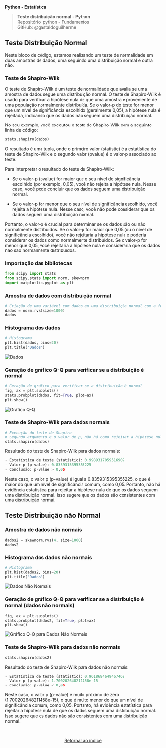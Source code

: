 **Python - Estatística** 
>**Teste distribuição normal - Python**    
> Repositório: python - Fundamentos  
> GitHub: @gastaldoguilherme
&nbsp;


## Teste Distribuição Normal

Neste bloco de código, estamos realizando um teste de normalidade em duas amostras de dados, uma seguindo uma distribuição normal e outra não.


### Teste de Shapiro-Wilk

O teste de Shapiro-Wilk é um teste de normalidade que avalia se uma amostra de dados segue uma distribuição normal. O teste de Shapiro-Wilk é usado para verificar a hipótese nula de que uma amostra é proveniente de uma população normalmente distribuída. Se o valor-p do teste for menor que um nível de significância escolhido (geralmente 0,05), a hipótese nula é rejeitada, indicando que os dados não seguem uma distribuição normal.

No seu exemplo, você executou o teste de Shapiro-Wilk com a seguinte linha de código:

```python
stats.shapiro(dados)
```

O resultado é uma tupla, onde o primeiro valor (statistic) é a estatística do teste de Shapiro-Wilk e o segundo valor (pvalue) é o valor-p associado ao teste. 

Para interpretar o resultado do teste de Shapiro-Wilk:

- Se o valor-p (pvalue) for maior que o seu nível de significância escolhido (por exemplo, 0,05), você não rejeita a hipótese nula. Nesse caso, você pode concluir que os dados seguem uma distribuição normal.

- Se o valor-p for menor que o seu nível de significância escolhido, você rejeita a hipótese nula. Nesse caso, você não pode considerar que os dados seguem uma distribuição normal.

Portanto, o valor-p é crucial para determinar se os dados são ou não normalmente distribuídos. Se o valor-p for maior que 0,05 (ou o nível de significância escolhido), você não rejeitaria a hipótese nula e poderia considerar os dados como normalmente distribuídos. Se o valor-p for menor que 0,05, você rejeitaria a hipótese nula e consideraria que os dados não são normalmente distribuídos.




### Importação das bibliotecas

```python
from scipy import stats
from scipy.stats import norm, skewnorm
import matplotlib.pyplot as plt
```

### Amostra de dados com distribuição normal

```python
# Criação de uma variável com dados em uma distribuição normal com a função rvs (100 elementos)
dados = norm.rvs(size=1000)
dados
```

### Histograma dos dados

```python
# Histograma
plt.hist(dados, bins=20)
plt.title('Dados')
```

![Dados](/assets/6-1.png)



### Geração de gráfico Q-Q para verificar se a distribuição é normal

```python
# Geração de gráfico para verificar se a distribuição é normal
fig, ax = plt.subplots()
stats.probplot(dados, fit=True, plot=ax)
plt.show()
```

![Gráfico Q-Q](/assets/6-2.png)

### Teste de Shapiro-Wilk para dados normais

```python
# Execução do teste de Shapiro
# Segundo argumento é o valor de p, não há como rejeitar a hipótese nula
stats.shapiro(dados)
```

Resultado do teste de Shapiro-Wilk para dados normais:

```python
- Estatística de teste (statistic): 0.9989317059516907
- Valor p (p-value): 0.8359315395355225
- Conclusão: p-value > 0,05
```

Neste caso, o valor p (p-value) é igual a 0.8359315395355225, o que é maior do que um nível de significância comum, como 0,05. Portanto, não há evidência estatística para rejeitar a hipótese nula de que os dados seguem uma distribuição normal. Isso sugere que os dados são consistentes com uma distribuição normal.


## Teste Distribuição não Normal

### Amostra de dados não normais

```python
dados2 = skewnorm.rvs(4, size=1000)
dados2
```

### Histograma dos dados não normais

```python
# Histograma
plt.hist(dados2, bins=20)
plt.title('Dados')
```

![Dados Não Normais](/assets/6-3.png)

### Geração de gráfico Q-Q para verificar se a distribuição é normal (dados não normais)

```python
fig, ax = plt.subplots()
stats.probplot(dados2, fit=True, plot=ax)
plt.show()
```

![Gráfico Q-Q para Dados Não Normais](/assets/6-4.png)

### Teste de Shapiro-Wilk para dados não normais

```python
stats.shapiro(dados2)
```

Resultado do teste de Shapiro-Wilk para dados não normais:

```python
- Estatística de teste (statistic): 0.9618684649467468
- Valor p (p-value): 1.700202648211458e-15
- Conclusão: p-value < 0,05
```

Neste caso, o valor p (p-value) é muito próximo de zero (1.700202648211458e-15), o que é muito menor do que um nível de significância comum, como 0,05. Portanto, há evidência estatística para rejeitar a hipótese nula de que os dados seguem uma distribuição normal. Isso sugere que os dados não são consistentes com uma distribuição normal.




&nbsp;

<div align="center">
   
[Retornar ao índice](/README.md)

</div>